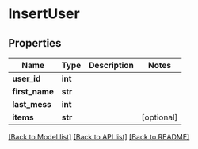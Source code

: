 # InsertUser

## Properties
Name | Type | Description | Notes
------------ | ------------- | ------------- | -------------
**user_id** | **int** |  | 
**first_name** | **str** |  | 
**last_mess** | **int** |  | 
**items** | **str** |  | [optional] 

[[Back to Model list]](../README.md#documentation-for-models) [[Back to API list]](../README.md#documentation-for-api-endpoints) [[Back to README]](../README.md)


